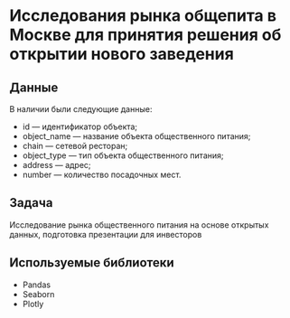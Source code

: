 # Исследования рынка общепита в Москве для принятия решения об открытии нового заведения
## Данные
В наличии были следующие данные:

- id — идентификатор объекта;
- object_name — название объекта общественного питания;
- chain — сетевой ресторан;
- object_type — тип объекта общественного питания;
- address — адрес;
- number — количество посадочных мест.
## Задача
Исследование рынка общественного питания на основе открытых данных, подготовка презентации для инвесторов
## Используемые библиотеки
- Pandas
- Seaborn
- Plotly
